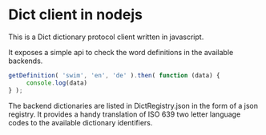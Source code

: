 Dict client in nodejs
=====================

This is a Dict dictionary protocol client written in javascript.

It exposes a simple api to check the word definitions in the available backends.

```javascript
getDefinition( 'swim', 'en', 'de' ).then( function (data) {
     console.log(data)
} );
```

The backend dictionaries are listed in DictRegistry.json in the form of a json registry.
It provides a handy translation of ISO 639 two letter language codes to the available dictionary
identifiers.
